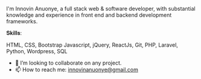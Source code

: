 I'm Innovin Anuonye, a full stack web & software developer, with substantial knowledge and experience in front end and backend development frameworks.

𝐒𝐤𝐢𝐥𝐥𝐬:

HTML, CSS, Bootstrap Javascript, jQuery, ReactJs, Git, PHP, Laravel, Python, Wordpress, SQL


- 💞️ I’m looking to collaborate on any project.
- 📫 How to reach me: innovinanuonye@gmail.com
